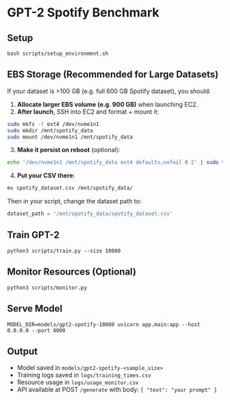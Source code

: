 # GPT-2 Spotify Benchmark

## Setup
```
bash scripts/setup_environment.sh
```

## EBS Storage (Recommended for Large Datasets)
If your dataset is >100 GB (e.g. full 600 GB Spotify dataset), you should:

1. **Allocate larger EBS volume (e.g. 900 GB)** when launching EC2.
2. **After launch**, SSH into EC2 and format + mount it:
```bash
sudo mkfs -t ext4 /dev/nvme1n1
sudo mkdir /mnt/spotify_data
sudo mount /dev/nvme1n1 /mnt/spotify_data
```
3. **Make it persist on reboot** (optional):
```bash
echo '/dev/nvme1n1 /mnt/spotify_data ext4 defaults,nofail 0 2' | sudo tee -a /etc/fstab
```
4. **Put your CSV there**:
```bash
mv spotify_dataset.csv /mnt/spotify_data/
```

Then in your script, change the dataset path to:
```python
dataset_path = '/mnt/spotify_data/spotify_dataset.csv'
```

## Train GPT-2
```
python3 scripts/train.py --size 10000
```

## Monitor Resources (Optional)
```
python3 scripts/monitor.py
```

## Serve Model
```
MODEL_DIR=models/gpt2-spotify-10000 uvicorn app.main:app --host 0.0.0.0 --port 8000
```

## Output
- Model saved in `models/gpt2-spotify-<sample_size>`
- Training logs saved in `logs/training_times.csv`
- Resource usage in `logs/usage_monitor.csv`
- API available at POST `/generate` with body: `{ "text": "your prompt" }`
